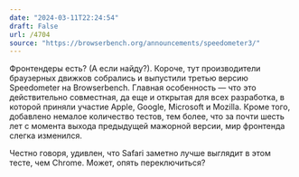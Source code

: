 ```yaml
---
date: "2024-03-11T22:24:54"
draft: False
url: /4704
source: "https://browserbench.org/announcements/speedometer3/"
---
```


Фронтендеры есть? (А если найду?). Короче, тут производители браузерных движков собрались и выпустили третью версию Speedometer на Browserbench. Главная особенность — что это действительно совместная, да еще и открытая для всех разработка, в которой приняли участие Apple, Google, Microsoft и Mozilla. Кроме того, добавлено немалое количество тестов, тем более, что за почти шесть лет с момента выхода предыдущей мажорной версии, мир фронтенда слегка изменился.

Честно говоря, удивлен, что Safari заметно лучше выглядит в этом тесте, чем Chrome. Может, опять переключиться?
